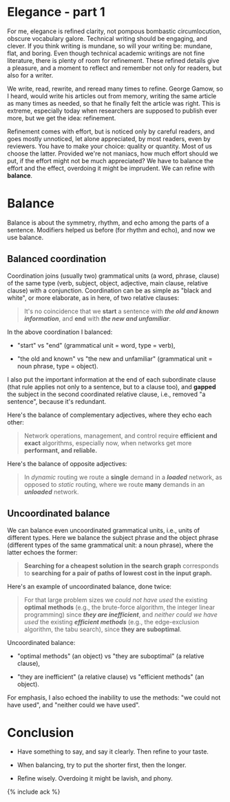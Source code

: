 # Elegance - part 1

For me, elegance is refined clarity, not pompous bombastic
circumlocution, obscure vocabulary galore.  Technical writing should
be engaging, and clever.  If you think writing is mundane, so will
your writing be: mundane, flat, and boring.  Even though technical
academic writings are not fine literature, there is plenty of room for
refinement.  These refined details give a pleasure, and a moment to
reflect and remember not only for readers, but also for a writer.

We write, read, rewrite, and reread many times to refine.  George
Gamow, so I heard, would write his articles out from memory, writing
the same article as many times as needed, so that he finally felt the
article was right.  This is extreme, especially today when researchers
are supposed to publish ever more, but we get the idea: refinement.

Refinement comes with effort, but is noticed only by careful readers,
and goes mostly unnoticed, let alone appreciated, by most readers,
even by reviewers.  You have to make your choice: quality or quantity.
Most of us choose the latter.  Provided we're not maniacs, how much
effort should we put, if the effort might not be much appreciated?  We
have to balance the effort and the effect, overdoing it might be
imprudent.  We can refine with **balance**.

# Balance

Balance is about the symmetry, rhythm, and echo among the parts of a
sentence.  Modifiers helped us before (for rhythm and echo), and now
we use balance.

## Balanced coordination

Coordination joins (usually two) grammatical units (a word, phrase,
clause) of the same type (verb, subject, object, adjective, main
clause, relative clause) with a conjunction.  Coordination can be as
simple as "black and white", or more elaborate, as in here, of two
relative clauses:

> It's no coincidence that we **start** a sentence with ***the old and
> known information***, and **end** with ***the new and unfamiliar***.

In the above coordination I balanced:

  * "start" vs "end" (grammatical unit = word, type = verb),

  * "the old and known" vs "the new and unfamiliar" (grammatical unit
    = noun phrase, type = object).

I also put the important information at the end of each subordinate
clause (that rule applies not only to a sentence, but to a clause
too), and **gapped** the subject in the second coordinated relative
clause, i.e., removed "a sentence", because it's redundant.

Here's the balance of complementary adjectives, where they echo each
other:

> Network operations, management, and control require **efficient and
> exact** algorithms, especially now, when networks get more
> **performant, and reliable.**

Here's the balance of opposite adjectives:

> In *dynamic* routing we route a **single** demand in a ***loaded***
> network, as opposed to *static* routing, where we route **many**
> demands in an ***unloaded*** network.

## Uncoordinated balance

We can balance even uncoordinated grammatical units, i.e., units of
different types.  Here we balance the subject phrase and the object
phrase (different types of the same grammatical unit: a noun phrase),
where the latter echoes the former:

> **Searching for a cheapest solution in the search graph**
> corresponds to **searching for a pair of paths of lowest cost in the
> input graph.**

Here's an example of uncoordinated balance, done twice:

> For that large problem sizes we *could not have used* the existing
> **optimal methods** (e.g., the brute-force algorithm, the integer
> linear programming) since ***they are inefficient***, and *neither
> could we have used* the existing ***efficient methods*** (e.g., the
> edge-exclusion algorithm, the tabu search), since **they are
> suboptimal**.

Uncoordinated balance:

* "optimal methods" (an object) vs "they are suboptimal" (a relative
  clause),

* "they are inefficient" (a relative clause) vs "efficient methods"
  (an object).

For emphasis, I also echoed the inability to use the methods: "we
could not have used", and "neither could we have used".

# Conclusion

* Have something to say, and say it clearly.  Then refine to your
  taste.

* When balancing, try to put the shorter first, then the longer.

* Refine wisely.  Overdoing it might be lavish, and phony.

{% include ack %}
